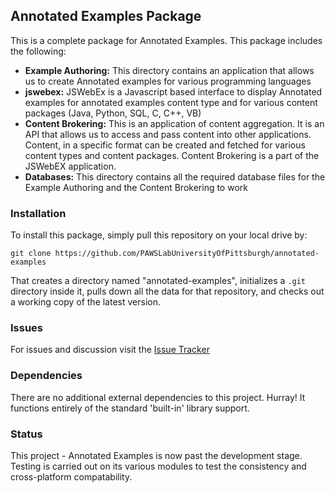 ## Annotated Examples Package

This is a complete package for Annotated Examples. This package includes the following:

* **Example Authoring:** This directory contains an application that allows us to create Annotated examples for various programming languages
* **jswebex:** JSWebEx is a Javascript based interface to display Annotated examples for annotated examples content type and for various content packages (Java, Python, SQL, C, C++, VB)
* **Content Brokering:** This is an application of content aggregation. It is an API that allows us to access and pass content into other applications. Content, in a specific format can be created and fetched for various content types and content packages. Content Brokering is a part of the JSWebEX application.
* **Databases:** This directory contains all the required database files for the Example Authoring and the Content Brokering to work

### Installation

To install this package, simply pull this repository on your local drive by:

`git clone https://github.com/PAWSLabUniversityOfPittsburgh/annotated-examples`

That creates a directory named "annotated-examples", initializes a `.git` directory inside it, pulls down all the data for that repository, and checks out a working copy of the latest version.

### Issues

For issues and discussion visit the [Issue Tracker](https://github.com/PAWSLabUniversityOfPittsburgh/annotated-examples/issues)

### Dependencies

There are no additional external dependencies to this project. Hurray! It functions entirely of the standard 'built-in' library support.

### Status

This project - Annotated Examples is now past the development stage. Testing is carried out on its various modules to test the consistency and cross-platform compatability.
